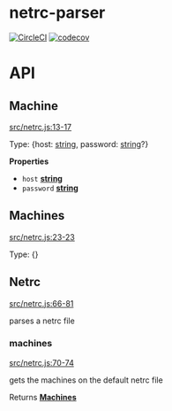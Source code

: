 # netrc-parser

[![CircleCI](https://circleci.com/gh/dickeyxxx/node-netrc-parser.svg?style=svg)](https://circleci.com/gh/dickeyxxx/node-netrc-parser)
[![codecov](https://codecov.io/gh/dickeyxxx/node-netrc-parser/branch/master/graph/badge.svg)](https://codecov.io/gh/dickeyxxx/node-netrc-parser)

# API

<!-- Generated by documentation.js. Update this documentation by updating the source code. -->

## Machine

[src/netrc.js:13-17](https://github.com/dickeyxxx/node-netrc-parser/blob/f8791670f1febd3dd5980657dc086326e1bc6492/src/netrc.js#L13-L17 "Source code on GitHub")

Type: {host: [string](https://developer.mozilla.org/en-US/docs/Web/JavaScript/Reference/Global_Objects/String), password: [string](https://developer.mozilla.org/en-US/docs/Web/JavaScript/Reference/Global_Objects/String)?}

**Properties**

-   `host` **[string](https://developer.mozilla.org/en-US/docs/Web/JavaScript/Reference/Global_Objects/String)** 
-   `password` **[string](https://developer.mozilla.org/en-US/docs/Web/JavaScript/Reference/Global_Objects/String)** 

## Machines

[src/netrc.js:23-23](https://github.com/dickeyxxx/node-netrc-parser/blob/f8791670f1febd3dd5980657dc086326e1bc6492/src/netrc.js#L23-L23 "Source code on GitHub")

Type: {}

## Netrc

[src/netrc.js:66-81](https://github.com/dickeyxxx/node-netrc-parser/blob/f8791670f1febd3dd5980657dc086326e1bc6492/src/netrc.js#L66-L81 "Source code on GitHub")

parses a netrc file

### machines

[src/netrc.js:70-74](https://github.com/dickeyxxx/node-netrc-parser/blob/f8791670f1febd3dd5980657dc086326e1bc6492/src/netrc.js#L70-L74 "Source code on GitHub")

gets the machines on the default netrc file

Returns **[Machines](#machines)** 
